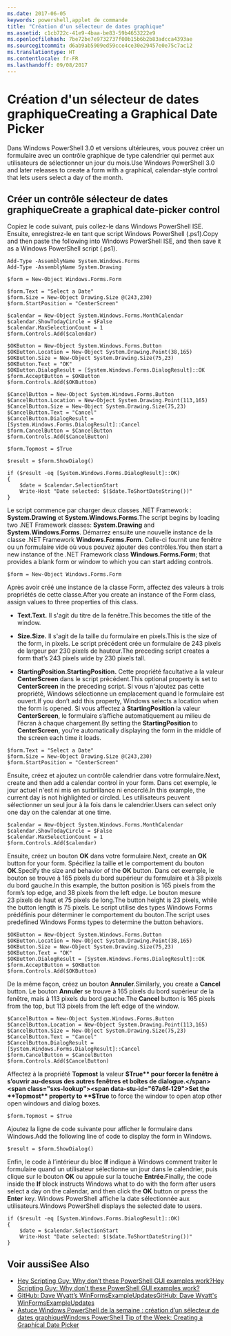 ```yaml
---
ms.date: 2017-06-05
keywords: powershell,applet de commande
title: "Création d'un sélecteur de dates graphique"
ms.assetid: c1cb722c-41e9-4baa-be83-59b4653222e9
ms.openlocfilehash: 7be72be7e9732737f00b15b6b2b83adcca4393ae
ms.sourcegitcommit: d6ab9ab5909ed59cce4ce30e29457e0e75c7ac12
ms.translationtype: HT
ms.contentlocale: fr-FR
ms.lasthandoff: 09/08/2017
---
```

# <a name="creating-a-graphical-date-picker"></a><span data-ttu-id="67a6f-103">Création d'un sélecteur de dates graphique</span><span class="sxs-lookup"><span data-stu-id="67a6f-103">Creating a Graphical Date Picker</span></span>
<span data-ttu-id="67a6f-104">Dans Windows PowerShell 3.0 et versions ultérieures, vous pouvez créer un formulaire avec un contrôle graphique de type calendrier qui permet aux utilisateurs de sélectionner un jour du mois.</span><span class="sxs-lookup"><span data-stu-id="67a6f-104">Use Windows PowerShell 3.0 and later releases to create a form with a graphical, calendar-style control that lets users select a day of the month.</span></span>

## <a name="create-a-graphical-date-picker-control"></a><span data-ttu-id="67a6f-105">Créer un contrôle sélecteur de dates graphique</span><span class="sxs-lookup"><span data-stu-id="67a6f-105">Create a graphical date-picker control</span></span>
<span data-ttu-id="67a6f-106">Copiez le code suivant, puis collez-le dans Windows PowerShell ISE. Ensuite, enregistrez-le en tant que script Windows PowerShell (.ps1).</span><span class="sxs-lookup"><span data-stu-id="67a6f-106">Copy and then paste the following into Windows PowerShell ISE, and then save it as a Windows PowerShell script (.ps1).</span></span>

```
Add-Type -AssemblyName System.Windows.Forms
Add-Type -AssemblyName System.Drawing

$form = New-Object Windows.Forms.Form 

$form.Text = "Select a Date" 
$form.Size = New-Object Drawing.Size @(243,230) 
$form.StartPosition = "CenterScreen"

$calendar = New-Object System.Windows.Forms.MonthCalendar 
$calendar.ShowTodayCircle = $False
$calendar.MaxSelectionCount = 1
$form.Controls.Add($calendar) 

$OKButton = New-Object System.Windows.Forms.Button
$OKButton.Location = New-Object System.Drawing.Point(38,165)
$OKButton.Size = New-Object System.Drawing.Size(75,23)
$OKButton.Text = "OK"
$OKButton.DialogResult = [System.Windows.Forms.DialogResult]::OK
$form.AcceptButton = $OKButton
$form.Controls.Add($OKButton)

$CancelButton = New-Object System.Windows.Forms.Button
$CancelButton.Location = New-Object System.Drawing.Point(113,165)
$CancelButton.Size = New-Object System.Drawing.Size(75,23)
$CancelButton.Text = "Cancel"
$CancelButton.DialogResult = [System.Windows.Forms.DialogResult]::Cancel
$form.CancelButton = $CancelButton
$form.Controls.Add($CancelButton)

$form.Topmost = $True

$result = $form.ShowDialog() 

if ($result -eq [System.Windows.Forms.DialogResult]::OK)
{
    $date = $calendar.SelectionStart
    Write-Host "Date selected: $($date.ToShortDateString())"
}
```

<span data-ttu-id="67a6f-107">Le script commence par charger deux classes .NET Framework : **System.Drawing** et **System.Windows.Forms**.</span><span class="sxs-lookup"><span data-stu-id="67a6f-107">The script begins by loading two .NET Framework classes: **System.Drawing** and **System.Windows.Forms**.</span></span> <span data-ttu-id="67a6f-108">Démarrez ensuite une nouvelle instance de la classe .NET Framework **Windows.Forms.Form**. Celle-ci fournit une fenêtre ou un formulaire vide où vous pouvez ajouter des contrôles.</span><span class="sxs-lookup"><span data-stu-id="67a6f-108">You then start a new instance of the .NET Framework class **Windows.Forms.Form**; that provides a blank form or window to which you can start adding controls.</span></span>

```
$form = New-Object Windows.Forms.Form
```

<span data-ttu-id="67a6f-109">Après avoir créé une instance de la classe Form, affectez des valeurs à trois propriétés de cette classe.</span><span class="sxs-lookup"><span data-stu-id="67a6f-109">After you create an instance of the Form class, assign values to three properties of this class.</span></span>

- <span data-ttu-id="67a6f-110">**Text.**</span><span class="sxs-lookup"><span data-stu-id="67a6f-110">**Text.**</span></span> <span data-ttu-id="67a6f-111">Il s'agit du titre de la fenêtre.</span><span class="sxs-lookup"><span data-stu-id="67a6f-111">This becomes the title of the window.</span></span>

- <span data-ttu-id="67a6f-112">**Size.**</span><span class="sxs-lookup"><span data-stu-id="67a6f-112">**Size.**</span></span> <span data-ttu-id="67a6f-113">Il s'agit de la taille du formulaire en pixels.</span><span class="sxs-lookup"><span data-stu-id="67a6f-113">This is the size of the form, in pixels.</span></span> <span data-ttu-id="67a6f-114">Le script précédent crée un formulaire de 243 pixels de largeur par 230 pixels de hauteur.</span><span class="sxs-lookup"><span data-stu-id="67a6f-114">The preceding script creates a form that’s 243 pixels wide by 230 pixels tall.</span></span>

- <span data-ttu-id="67a6f-115">**StartingPosition.**</span><span class="sxs-lookup"><span data-stu-id="67a6f-115">**StartingPosition.**</span></span> <span data-ttu-id="67a6f-116">Cette propriété facultative a la valeur **CenterScreen** dans le script précédent.</span><span class="sxs-lookup"><span data-stu-id="67a6f-116">This optional property is set to **CenterScreen** in the preceding script.</span></span> <span data-ttu-id="67a6f-117">Si vous n'ajoutez pas cette propriété, Windows sélectionne un emplacement quand le formulaire est ouvert.</span><span class="sxs-lookup"><span data-stu-id="67a6f-117">If you don’t add this property, Windows selects a location when the form is opened.</span></span> <span data-ttu-id="67a6f-118">Si vous affectez à **StartingPosition** la valeur **CenterScreen**, le formulaire s’affiche automatiquement au milieu de l’écran à chaque chargement.</span><span class="sxs-lookup"><span data-stu-id="67a6f-118">By setting the **StartingPosition** to **CenterScreen**, you’re automatically displaying the form in the middle of the screen each time it loads.</span></span>

```
$form.Text = "Select a Date" 
$form.Size = New-Object Drawing.Size @(243,230) 
$form.StartPosition = "CenterScreen"
```

<span data-ttu-id="67a6f-119">Ensuite, créez et ajoutez un contrôle calendrier dans votre formulaire.</span><span class="sxs-lookup"><span data-stu-id="67a6f-119">Next, create and then add a calendar control in your form.</span></span> <span data-ttu-id="67a6f-120">Dans cet exemple, le jour actuel n'est ni mis en surbrillance ni encerclé.</span><span class="sxs-lookup"><span data-stu-id="67a6f-120">In this example, the current day is not highlighted or circled.</span></span> <span data-ttu-id="67a6f-121">Les utilisateurs peuvent sélectionner un seul jour à la fois dans le calendrier.</span><span class="sxs-lookup"><span data-stu-id="67a6f-121">Users can select only one day on the calendar at one time.</span></span>

```
$calendar = New-Object System.Windows.Forms.MonthCalendar 
$calendar.ShowTodayCircle = $False
$calendar.MaxSelectionCount = 1
$form.Controls.Add($calendar)
```

<span data-ttu-id="67a6f-122">Ensuite, créez un bouton **OK** dans votre formulaire.</span><span class="sxs-lookup"><span data-stu-id="67a6f-122">Next, create an **OK** button for your form.</span></span> <span data-ttu-id="67a6f-123">Spécifiez la taille et le comportement du bouton **OK**.</span><span class="sxs-lookup"><span data-stu-id="67a6f-123">Specify the size and behavior of the **OK** button.</span></span> <span data-ttu-id="67a6f-124">Dans cet exemple, le bouton se trouve à 165 pixels du bord supérieur du formulaire et à 38 pixels du bord gauche.</span><span class="sxs-lookup"><span data-stu-id="67a6f-124">In this example, the button position is 165 pixels from the form’s top edge, and 38 pixels from the left edge.</span></span> <span data-ttu-id="67a6f-125">Le bouton mesure 23 pixels de haut et 75 pixels de long.</span><span class="sxs-lookup"><span data-stu-id="67a6f-125">The button height is 23 pixels, while the button length is 75 pixels.</span></span> <span data-ttu-id="67a6f-126">Le script utilise des types Windows Forms prédéfinis pour déterminer le comportement du bouton.</span><span class="sxs-lookup"><span data-stu-id="67a6f-126">The script uses predefined Windows Forms types to determine the button behaviors.</span></span>

```
$OKButton = New-Object System.Windows.Forms.Button
$OKButton.Location = New-Object System.Drawing.Point(38,165)
$OKButton.Size = New-Object System.Drawing.Size(75,23)
$OKButton.Text = "OK"
$OKButton.DialogResult = [System.Windows.Forms.DialogResult]::OK
$form.AcceptButton = $OKButton
$form.Controls.Add($OKButton)
```

<span data-ttu-id="67a6f-127">De la même façon, créez un bouton **Annuler**.</span><span class="sxs-lookup"><span data-stu-id="67a6f-127">Similarly, you create a **Cancel** button.</span></span> <span data-ttu-id="67a6f-128">Le bouton **Annuler** se trouve à 165 pixels du bord supérieur de la fenêtre, mais à 113 pixels du bord gauche.</span><span class="sxs-lookup"><span data-stu-id="67a6f-128">The **Cancel** button is 165 pixels from the top, but 113 pixels from the left edge of the window.</span></span>

```
$CancelButton = New-Object System.Windows.Forms.Button
$CancelButton.Location = New-Object System.Drawing.Point(113,165)
$CancelButton.Size = New-Object System.Drawing.Size(75,23)
$CancelButton.Text = "Cancel"
$CancelButton.DialogResult = [System.Windows.Forms.DialogResult]::Cancel
$form.CancelButton = $CancelButton
$form.Controls.Add($CancelButton)
```

<span data-ttu-id="67a6f-129">Affectez à la propriété **Topmost** la valeur **$True** pour forcer la fenêtre à s’ouvrir au-dessus des autres fenêtres et boîtes de dialogue.</span><span class="sxs-lookup"><span data-stu-id="67a6f-129">Set the **Topmost** property to **$True** to force the window to open atop other open windows and dialog boxes.</span></span>

```
$form.Topmost = $True
```

<span data-ttu-id="67a6f-130">Ajoutez la ligne de code suivante pour afficher le formulaire dans Windows.</span><span class="sxs-lookup"><span data-stu-id="67a6f-130">Add the following line of code to display the form in Windows.</span></span>

```
$result = $form.ShowDialog()
```

<span data-ttu-id="67a6f-131">Enfin, le code à l’intérieur du bloc **If** indique à Windows comment traiter le formulaire quand un utilisateur sélectionne un jour dans le calendrier, puis clique sur le bouton **OK** ou appuie sur la touche **Entrée**.</span><span class="sxs-lookup"><span data-stu-id="67a6f-131">Finally, the code inside the **If** block instructs Windows what to do with the form after users select a day on the calendar, and then click the **OK** button or press the **Enter** key.</span></span> <span data-ttu-id="67a6f-132">Windows PowerShell affiche la date sélectionnée aux utilisateurs.</span><span class="sxs-lookup"><span data-stu-id="67a6f-132">Windows PowerShell displays the selected date to users.</span></span>

```
if ($result -eq [System.Windows.Forms.DialogResult]::OK)
{
    $date = $calendar.SelectionStart
    Write-Host "Date selected: $($date.ToShortDateString())"
}
```

## <a name="see-also"></a><span data-ttu-id="67a6f-133">Voir aussi</span><span class="sxs-lookup"><span data-stu-id="67a6f-133">See Also</span></span>
- [<span data-ttu-id="67a6f-134">Hey Scripting Guy:  Why don’t these PowerShell GUI examples work?</span><span class="sxs-lookup"><span data-stu-id="67a6f-134">Hey Scripting Guy:  Why don’t these PowerShell GUI examples work?</span></span>](http://go.microsoft.com/fwlink/?LinkId=506644)
- [<span data-ttu-id="67a6f-135">GitHub: Dave Wyatt’s WinFormsExampleUpdates</span><span class="sxs-lookup"><span data-stu-id="67a6f-135">GitHub: Dave Wyatt's WinFormsExampleUpdates</span></span>](https://github.com/dlwyatt/WinFormsExampleUpdates)
- [<span data-ttu-id="67a6f-136">Astuce Windows PowerShell de la semaine : création d’un sélecteur de dates graphique</span><span class="sxs-lookup"><span data-stu-id="67a6f-136">Windows PowerShell Tip of the Week:  Creating a Graphical Date Picker</span></span>](http://technet.microsoft.com/library/ff730942.aspx)

